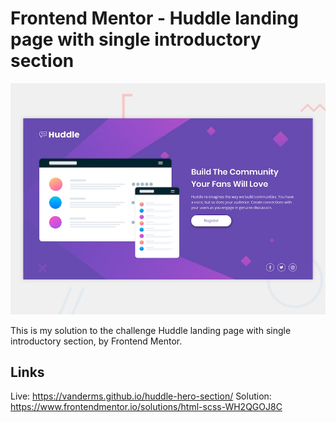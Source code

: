 # Frontend Mentor - Huddle landing page with single introductory section

![Design preview for the Huddle landing page with single introductory section](./design/desktop-preview.jpg)

This is my solution to the challenge Huddle landing page with single introductory section, by Frontend Mentor.

## Links

Live: <https://vanderms.github.io/huddle-hero-section/>
Solution: <https://www.frontendmentor.io/solutions/html-scss-WH2QGOJ8C>
